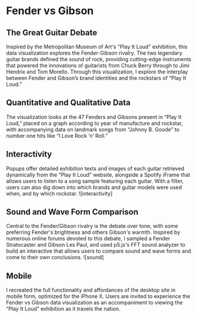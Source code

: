 # Fender vs Gibson 
## The Great Guitar Debate

Inspired by the Metropolitan Museum of Art's "Play It Loud" exhibition, this data visualization explores the Fender-Gibson rivalry. The two legendary guitar brands defined the sound of rock, providing cutting-edge instruments that powered the innovations of guitarists from Chuck Berry through to Jimi Hendrix and Tom Morello. Through this visualization, I explore the interplay between Fender and Gibson’s brand identities and the rockstars of “Play It Loud.”

## Quantitative and Qualitative Data 

The visualization looks at the 47 Fenders and Gibsons present in “Play It Loud,” placed on a graph according to year of manufacture and rockstar, with accompanying data on landmark songs from “Johnny B. Goode” to number one hits like “I Love Rock ’n’ Roll.” 

## Interactivity 

Popups offer detailed exhibition texts and images of each guitar retrieved dynamically from the “Play It Loud” website, alongside a Spotify iFrame that allows users to listen to a song sample featuring each guitar. With a filter, users can also dig down into which brands and guitar models were used when, and by which rockstar.  ![interactivity]

## Sound and Wave Form Comparison 

Central to the Fender/Gibson rivalry is the debate over tone, with some preferring Fender's brightness and others Gibson's warmth. Inspired by numerous online forums devoted to this debate, I sampled a Fender Stratocaster and Gibson Les Paul, and used p5.js's FFT sound analyzer to build an interactive that allows users to compare sound and wave forms and come to their own conclusions. ![sound]

## Mobile 

I recreated the full functionality and affordances of the desktop site in mobile form, optimized for the iPhone X. Users are invited to experience the Fender vs Gibson data visualization as an accompaniment to viewing the “Play It Loud” exhibition as it travels the nation.
